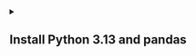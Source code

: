 <details>
  <summary><h2>Install Python 3.13 and pandas</h2></summary>

  ```bash
  echo "Updating package lists and installing Python 3.13..."
  sudo apt update
  sudo apt install software-properties-common -y
  sudo add-apt-repository ppa:deadsnakes/ppa -y
  sudo apt update
  sudo apt install python3.13 -y

  echo "Installing pandas library for Python 3.13..."
  sudo python3.13 -m pip install pandas
</details>


# 1-ETL Example
```bash
# --- 1. Download and Extract Data ---
echo "Downloading and extracting source data..."
wget [https://cf-courses-data.s3.us.cloud-object-storage.appdomain.cloud/IBMDeveloperSkillsNetwork-PY0221EN-SkillsNetwork/labs/module%206/Lab%20-%20Extract%20Transform%20Load/data/source.zip](https://cf-courses-data.s3.us.cloud-object-storage.appdomain.cloud/IBMDeveloperSkillsNetwork-PY0221EN-SkillsNetwork/labs/module%206/Lab%20-%20Extract%20Transform%20Load/data/source.zip)
unzip source.zip

  
